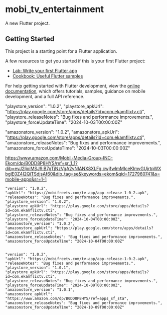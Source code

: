 # mobi_tv_entertainment

A new Flutter project.

## Getting Started

This project is a starting point for a Flutter application.

A few resources to get you started if this is your first Flutter project:

- [Lab: Write your first Flutter app](https://docs.flutter.dev/get-started/codelab)
- [Cookbook: Useful Flutter samples](https://docs.flutter.dev/cookbook)

For help getting started with Flutter development, view the
[online documentation](https://docs.flutter.dev/), which offers tutorials,
samples, guidance on mobile development, and a full API reference.




  "playstore_version": "1.0.2",
  "playstore_apkUrl": "https://play.google.com/store/apps/details?id=com.ekamflixtv.cti",
  "playstore_releaseNotes": "Bug fixes and performance improvements.",
  "playstore_forceUpdateTime": "2024-10-03T00:00:00Z"



  "amazonstore_version": "1.0.2",
  "amazonstore_apkUrl": "https://play.google.com/store/apps/details?id=com.ekamflixtv.cti",
  "amazonstore_releaseNotes": "Bug fixes and performance improvements.",
  "amazonstore_forceUpdateTime": "2024-10-03T00:00:00Z"



  https://www.amazon.com/Mobil-Media-Group-INC-Ekom/dp/B0DD8P8HYS/ref=sr_1_1?dib=eyJ2IjoiMSJ9.B7gTjNzVgA2yNIANX8XLFg.cwjfwlmMIceKImyGUjrtpWXbglE0Z4I2QiTSdjsAf60&dib_tag=se&keywords=ekom&qid=1727960741&s=mobile-apps&sr=1-1




    "version": "1.0.2",
    "apkUrl": "https://mobifreetv.com/tv-app/app-release-1-0-2.apk",
    "releaseNotes": "Bug fixes and performance improvements.",
    "playstore_version": "1.0.2",
    "playstore_apkUrl": "https://play.google.com/store/apps/details?id=com.ekamflixtv.cti",
    "playstore_releaseNotes": "Bug fixes and performance improvements.",
    "playstore_forceUpdateTime": "2024-10-04T00:00:00Z",
    "amazonstore_version": "1.0.2",
    "amazonstore_apkUrl": "https://play.google.com/store/apps/details?id=com.ekamflixtv.cti",
    "amazonstore_releaseNotes": "Bug fixes and performance improvements.",
    "amazonstore_forceUpdateTime": "2024-10-04T00:00:00Z"


    "version": "1.0.2",
    "apkUrl": "https://mobifreetv.com/tv-app/app-release-1-0-2.apk",
    "releaseNotes": "Bug fixes and performance improvements.",
    "playstore_version": "1.0.1",
    "playstore_apkUrl": "https://play.google.com/store/apps/details?id=com.ekamflixtv.cti",
    "playstore_releaseNotes": "Bug fixes and performance improvements.",
    "playstore_forceUpdateTime": "2024-10-09T00:00:00Z",
    "amazonstore_version": "1.0.1",
    "amazonstore_apkUrl": "https://www.amazon.com/dp/B0DD8P8HYS/ref=apps_sf_sta",
    "amazonstore_releaseNotes": "Bug fixes and performance improvements.",
    "amazonstore_forceUpdateTime": "2024-10-09T00:00:00Z"




